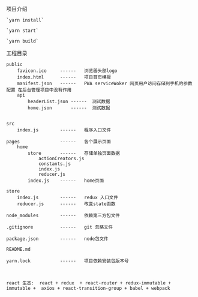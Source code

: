 项目介绍

    `yarn install`

    `yarn start`

    `yarn build`

工程目录

    public
        favicon.ico     ------   浏览器头部logo
        index.html      ------   项目首页模板
        manifest.json   ------   PWA serviceWoker 网页用户访问存储到手机的参数配置 在后台管理项目中没有作用
        api
            headerList.json ------  测试数据
            home.json       ------  测试数据


    src
        index.js        ------   程序入口文件

    pages               ------   各个展示页面
        home
            store       ------   存储单独页面数据
                actionCreators.js
                constants.js
                index.js
                reducer.js
            index.js    ------   home页面

    store
        index.js        ------   redux 入口文件
        reducer.js      ------   改变state函数  

    node_modules        ------   依赖第三方包文件

    .gitignore          ------   git 忽略文件

    package.json        ------   node包文件

    README.md

    yarn.lock           ------   项目依赖安装包版本号



    react 生态:  react + redux  + react-router + redux-immutable + immutable +  axios + react-transition-group + babel + webpack
